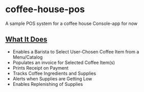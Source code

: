 # coffee-house-pos
A sample POS system for a coffee house
Console-app for now

## <u> What It Does </u>
* Enables a Barista to Select User-Chosen Coffee Item from a Menu/Catalog
* Populates an invoice for Selected Coffee Item(s)
* Prints Receipt on Payment
* Tracks Coffee Ingredients and Supplies
* Alerts when Supplies are Getting Low
* Enables Replenishing of Supplies

<!-- ## <u> Service Request Flow </u> -->